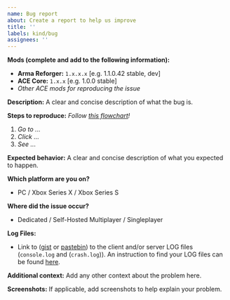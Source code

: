 ```yaml
---
name: Bug report
about: Create a report to help us improve
title: ''
labels: kind/bug
assignees: ''
---
```


<!--
🚨🚨🚨🚨🚨🚨🚨🚨🚨🚨

I ACKNOWLEDGE THE FOLLOWING BEFORE PROCEEDING:
1. If I delete this entire template or parts of it and go my own path, the team may close my issue without further explanation or engagement.
2. If I list multiple bugs/concerns in this one issue, the team may close my issue without further explanation or engagement.
3. If I write an issue that has duplicates, the team may close my issue without further explanation or engagement (and without necessarily spending time to find the exact duplicate ID number).
4. If I leave the title incomplete when filing the issue, the team may close my issue without further explanation or engagement.
5. If I file something completely blank in the body, the team may close my issue without further explanation or engagement.
6. If I file an issue without collecting logs (LOG file, etc...), the team may close my issue without further explanation or engagement. 

All good? Then proceed and fill out the items below.
-->

**Mods (complete and add to the following information):**
- **Arma Reforger:** `1.x.x.x` [e.g.  1.1.0.42 stable, dev]
- **ACE Core:** `1.x.x` [e.g. 1.0.0 stable]
- _Other ACE mods for reproducing the issue_
<!-- Make sure to reproduce the issue with only ACE on an official scenario! -->

**Description:**
A clear and concise description of what the bug is.

**Steps to reproduce:**
_Follow [this flowchart](https://ace3.acemod.org/img/wiki/user/issue_flowchart.webp)!_

1. _Go to ..._
2. _Click ..._
3. _See ..._

**Expected behavior:**
A clear and concise description of what you expected to happen.

**Which platform are you on?**
- PC / Xbox Series X / Xbox Series S

**Where did the issue occur?**
- Dedicated / Self-Hosted Multiplayer / Singleplayer

**Log Files:**
- Link to ([gist](https://gist.github.com) or [pastebin](http://pastebin.com)) to the client and/or server LOG files (`console.log` and (`crash.log`)). An instruction to find your LOG files can be found [here](https://community.bistudio.com/wiki/Arma_Reforger:Crash_Report).

**Additional context:**
Add any other context about the problem here.

**Screenshots:**
If applicable, add screenshots to help explain your problem.
